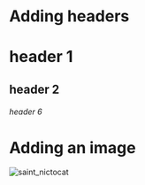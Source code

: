 # Adding headers
# header 1
## header 2
###### header 6


# Adding an image
![saint_nictocat](https://github.com/Renil248/skills-communicate-using-markdown/assets/86186476/68534d79-4e7f-4ad7-b667-f21c7c6b4019)

